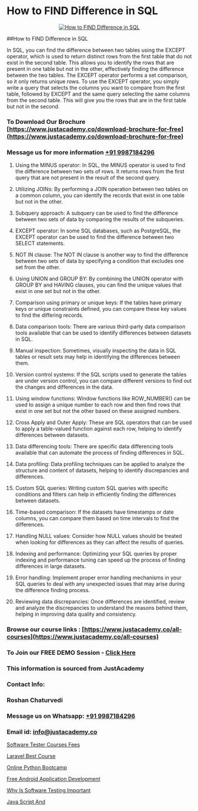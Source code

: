 # How to FIND Difference in SQL

<p align="center">
  <a href="https://justacademy.co/course-detail/mysql-training">
    <img src="https://justacademy.co/storage2/course_image/1709880865_course_image.webp" alt="How to FIND Difference in SQL">
  </a>
</p>
##How to FIND Difference in SQL

In SQL, you can find the difference between two tables using the EXCEPT operator, which is used to return distinct rows from the first table that do not exist in the second table. This allows you to identify the rows that are present in one table but not in the other, effectively finding the difference between the two tables. The EXCEPT operator performs a set comparison, so it only returns unique rows. To use the EXCEPT operator, you simply write a query that selects the columns you want to compare from the first table, followed by EXCEPT and the same query selecting the same columns from the second table. This will give you the rows that are in the first table but not in the second.
### To Download Our Brochure [https://www.justacademy.co/download-brochure-for-free](https://www.justacademy.co/download-brochure-for-free)
### Message us for more information [+91 9987184296](https://api.whatsapp.com/send?phone=919987184296)
1) Using the MINUS operator: In SQL, the MINUS operator is used to find the difference between two sets of rows. It returns rows from the first query that are not present in the result of the second query.

2) Utilizing JOINs: By performing a JOIN operation between two tables on a common column, you can identify the records that exist in one table but not in the other.

3) Subquery approach: A subquery can be used to find the difference between two sets of data by comparing the results of the subqueries.

4) EXCEPT operator: In some SQL databases, such as PostgreSQL, the EXCEPT operator can be used to find the difference between two SELECT statements.

5) NOT IN clause: The NOT IN clause is another way to find the difference between two sets of data by specifying a condition that excludes one set from the other.

6) Using UNION and GROUP BY: By combining the UNION operator with GROUP BY and HAVING clauses, you can find the unique values that exist in one set but not in the other.

7) Comparison using primary or unique keys: If the tables have primary keys or unique constraints defined, you can compare these key values to find the differing records.

8) Data comparison tools: There are various third-party data comparison tools available that can be used to identify differences between datasets in SQL.

9) Manual inspection: Sometimes, visually inspecting the data in SQL tables or result sets may help in identifying the differences between them.

10) Version control systems: If the SQL scripts used to generate the tables are under version control, you can compare different versions to find out the changes and differences in the data.

11) Using window functions: Window functions like ROW_NUMBER() can be used to assign a unique number to each row and then find rows that exist in one set but not the other based on these assigned numbers.

12) Cross Apply and Outer Apply: These are SQL operators that can be used to apply a table-valued function against each row, helping to identify differences between datasets.

13) Data differencing tools: There are specific data differencing tools available that can automate the process of finding differences in SQL.

14) Data profiling: Data profiling techniques can be applied to analyze the structure and content of datasets, helping to identify discrepancies and differences.

15) Custom SQL queries: Writing custom SQL queries with specific conditions and filters can help in efficiently finding the differences between datasets.

16) Time-based comparison: If the datasets have timestamps or date columns, you can compare them based on time intervals to find the differences.

17) Handling NULL values: Consider how NULL values should be treated when looking for differences as they can affect the results of queries.

18) Indexing and performance: Optimizing your SQL queries by proper indexing and performance tuning can speed up the process of finding differences in large datasets.

19) Error handling: Implement proper error handling mechanisms in your SQL queries to deal with any unexpected issues that may arise during the difference finding process.

20) Reviewing data discrepancies: Once differences are identified, review and analyze the discrepancies to understand the reasons behind them, helping in improving data quality and consistency.

### Browse our course links : [https://www.justacademy.co/all-courses](https://www.justacademy.co/all-courses) 
### To Join our FREE DEMO Session - [Click Here](https://www.justacademy.co/register-for-course-demo)


### This information is sourced from JustAcademy
### Contact Info:
### Roshan Chaturvedi
### Message us on Whatsapp: [+91 9987184296](https://api.whatsapp.com/send?phone=919987184296)
### Email id: [info@justacademy.co](mailto:info@justacademy.co)
                
[Software Tester Courses Fees](https://www.linkedin.com/pulse/software-tester-courses-fees-justacademy-houston-yssrf?trackingId=Os7UwGH5Qum%2F9vMHMc6vHw%3D%3D&lipi=urn%3Ali%3Apage%3Ad_flagship3_company_admin%3BoeW%2FtgxJQVmhV5nxk7B2LA%3D%3D)

[Laravel Best Course](https://www.linkedin.com/pulse/laravel-best-course-justacademy-pune-25quc?trackingId=KmGB5t1sq2cvEXGJaTGm7g%3D%3D&lipi=urn%3Ali%3Apage%3Ad_flagship3_company_admin%3BRZJmynVWQvykIoY%2BYzCMXQ%3D%3D)

[Online Python Bootcamp](https://medium.com/@justacademytraining/online-python-bootcamp-e6b59071bc4c)

[Free Android Application Development](https://medium.com/@kumarishimmi99/free-android-application-development-bdbbe439a2ea)

[Why Is Software Testing Important](https://justacademyin.github.io/justacademy/why-is-software-testing-important)

[Java Script And](https://justacademyin.github.io/justacademy/java-script-and)

